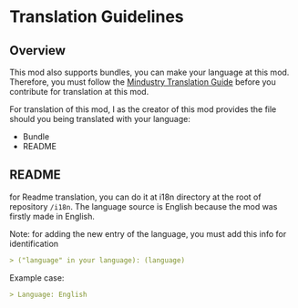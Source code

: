 # Translation Guidelines
## Overview
This mod also supports bundles, you can make your language at this mod. 
Therefore, you must follow the [Mindustry Translation Guide](https://github.com/Anuken/Mindustry/blob/master/TRANSLATING.md) before you contribute for translation at this mod.

For translation of this mod, I as the creator of this mod provides the file should you being translated with your language:
- Bundle
- README

## README
for Readme translation, you can do it at i18n directory at the root of repository `/i18n`.
The language source is English because the mod was firstly made in English.

Note: 
for adding the new entry of the language, you must add this info for identification
```markdown
> ("language" in your language): (language)
```
Example case:
```markdown
> Language: English
```